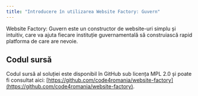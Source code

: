 ```yaml
---
title: "Introducere în utilizarea Website Factory: Guvern"
---
```


Website Factory: Guvern este un constructor de website-uri simplu și intuitiv, care va ajuta fiecare
instituție guvernamentală să construiască rapid platforma de care are nevoie.

## Codul sursă

Codul sursă al soluției este disponibil în GitHub sub licența MPL 2.0 și
poate fi consultat aici: [https://github.com/code4romania/website-factory](https://github.com/code4romania/website-factory).
